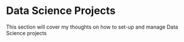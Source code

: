 # Data Science Projects

This section will cover my thoughts on how to set-up and manage Data Science projects
